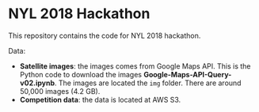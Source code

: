 # NYL 2018 Hackathon
This repository contains the code for NYL 2018 hackathon.

Data:

- **Satellite images**: the images comes from Google Maps API. This is the Python code to download the images **Google-Maps-API-Query-v02.ipynb**. The images are located the `img` folder. There are around 50,000 images (4.2 GB).
- **Competition data**: the data is located at AWS S3. 




<!--stackedit_data:
eyJoaXN0b3J5IjpbLTE3MDgyNzkwNjcsMTE1NDkzNDk3M119
-->